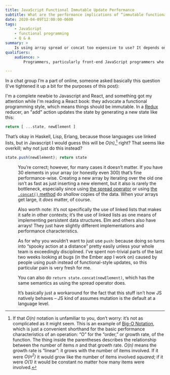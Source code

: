 ```yaml
---
title: JavaScript Functional Immutable Update Performance
subtitle: What are the performance implications of “immutable functional updates”?
date: 2020-04-09T12:00:00-0600
tags:
    - JavaScript
    - functional programming
    - Q & A
summary: >
    Is using array spread or concat too expensive to use? It depends on how much data you have!
qualifiers:
    audience: >
        Programmers, particularly front-end JavaScript programmers who’ve encountered [Redux](https://redux.js.org), who are curious about functional programming and performance. Note that I’m not trying to persuade anyone about functional programming in this post—just answering a question about it!

---
```


In a chat group I’m a part of online, someone asked basically this question (I’ve tightened it up a bit for the purposes of this post):

<dl>

<dt>

I'm a complete newbie to Javascript and React, and something got my attention while I'm reading a React book: they advocate a functional programming style, which means things should be immutable. In a [Redux](https://redux.js.org) reducer, an "add" action updates the state by generating a new state like this:

```js
return [ ...state, newElement ]
```

That’s okay in Haskell, Lisp, Erlang, because those languages use linked lists, but in Javascript I would guess this will be <i>O(n)</i>,[^big-o-notation] right? That seems like overkill; why not just do this instead?

```js
state.push(newElement); return state
```

</dt>

<dd>

You’re correct; however, for many cases it doesn’t matter. If you have 30 elements in your array (or honestly even 300) that’s fine performance-wise. Creating a new array by iterating over the old one isn’t as fast as just inserting a new element, but it also is rarely the bottleneck, especially since using [the spread operator](https://developer.mozilla.org/en-US/docs/Web/JavaScript/Reference/Operators/Spread_syntax) or using [the `.concat()` method](https://developer.mozilla.org/en-US/docs/Web/JavaScript/Reference/Global_Objects/Array/concat) do *shallow* copies of the data. When your arrays get large, it *does* matter, of course.

Also worth note: it’s not specifically the use of linked lists that makes it safe in other contexts; it’s the use of linked lists as one means of implementing persistent data structures. Elm and others also have arrays! They just have slightly different implementations and performance characteristics.

As for why you wouldn’t want to just use `push`: because doing so turns into “spooky action at a distance” pretty easily unless your whole team is exceedingly disciplined. I’ve spent non-trivial parts of the last two weeks looking at bugs (in the Ember app I work on) caused by people using push instead of functional-style updates, so this particular pain is very fresh for me.

You can also do `return state.concat(newElement)`, which has the same semantics as using the spread operator does.

It’s basically just a workaround for the fact that this stuff isn’t how JS natively behaves – JS kind of assumes mutation is the default at a language level.

</dd>
</dl>

[^big-o-notation]: If that <i>O(n)</i> notation is unfamiliar to you, don’t worry: it’s not as complicated as it might seem. This is an example of [Big-O Notation](https://medium.com/basecs/whats-a-linked-list-anyway-part-2-131d96f71996#95e1), which is just a convenient shorthand for the basic performance characteristics of an operation: “O” for the “order,” or growth rate, of the function. The thing inside the parentheses describes the relationship between the number of items <i>n</i> and that growth rate. <i>O(n)</i> means the growth rate is “linear”: it grows with the number of items involved. If it were <i>O(n<sup>2</sup>)</i> it would grow like the number of items involved *squared*; if it were <i>O(1)</i> it would be constant no matter how many items were involved.
